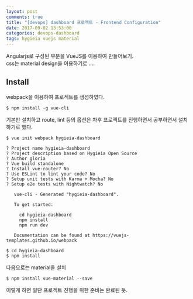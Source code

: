 ```yaml
---
layout: post
comments: true
title: "[devops] dashboard 프로젝트 - Frontend Configuration"
date: 2017-09-02 13:53:00
categories: devops-dashboard
tags: hygieia vuejs material
---
```


Angularjs로 구성된 부분을 VueJS를 이용하여 만들어보기.    
css는 material design을 이용하기로 ....   

## Install
webpack을 이용하여 프로젝트를 생성하였다.    
```
$ npm install -g vue-cli
```
     
기본만 설치하고 route, lint 등의 옵션은 차후 프로젝트를 진행하면서 공부하면서 설치하기로 했다.    
```
$ vue init webpack hygieia-dashboard

? Project name hygieia-dashboard
? Project description based on Hygieia Open Source
? Author gloria
? Vue build standalone
? Install vue-router? No
? Use ESLint to lint your code? No
? Setup unit tests with Karma + Mocha? No
? Setup e2e tests with Nightwatch? No

   vue-cli · Generated "hygieia-dashboard".

   To get started:

     cd hygieia-dashboard
     npm install
     npm run dev

   Documentation can be found at https://vuejs-templates.github.io/webpack

$ cd hygieia-dashboard
$ npm install
```
    
다음으로는 material을 설치
```
$ npm install vue-material --save
```
    
이렇게 하면 일단 프로젝트 진행을 위한 준비는 완료된 듯.  
